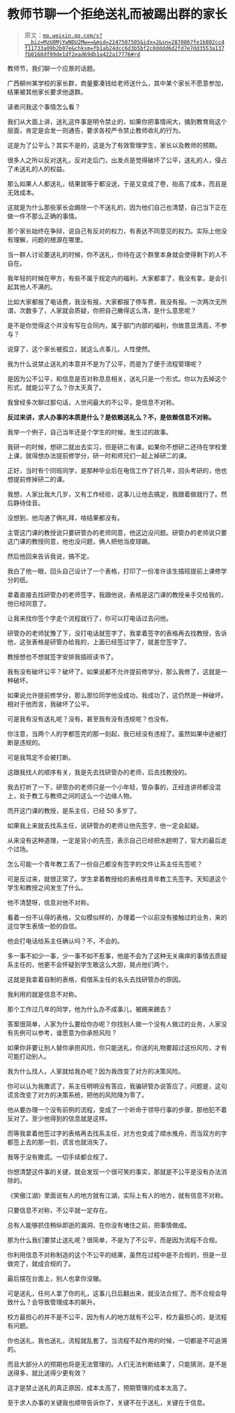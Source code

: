 # 教师节聊一个拒绝送礼而被踢出群的家长

> 原文：[`mp.weixin.qq.com/s?__biz=MzU0MjYwNDU2Mw==&mid=2247507505&idx=2&sn=2870867fe1b802cc4f11733a09b2b07e&chksm=fb1ab24dcc6d3b5bf2c8dddd6d2fd7e7dd3553a137fb0168df99de1df2ead69db1a422a17776#rd`](http://mp.weixin.qq.com/s?__biz=MzU0MjYwNDU2Mw==&mid=2247507505&idx=2&sn=2870867fe1b802cc4f11733a09b2b07e&chksm=fb1ab24dcc6d3b5bf2c8dddd6d2fd7e7dd3553a137fb0168df99de1df2ead69db1a422a17776#rd)

教师节，我们聊一个应景的话题。

广西柳州某学校的家长群，商量要凑钱给老师送什么，其中某个家长不愿意参加，结果被其他家长要求他退群。

读者问我这个事情怎么看？

我们从大面上讲，送礼这件事是明令禁止的，如果你把事情闹大，捅到教育局这个层面，肯定是会发一则通告，要求各校严令禁止教师收礼的行为。

这是为了公平么？其实不是的，这是为了有效管理学生，家长以及教师的预期。

很多人之所以反对送礼，反对走后门，出发点是觉得破坏了公平，送礼的人，侵占了未送礼的人的权益。

那么如果人人都送礼，结果就等于都没送，于是又变成了卷，抬高了成本，而且是无效成本。

这就是为什么那些家长会踢除一个不送礼的，因为他们自己也清楚，自己当下正在做一件不那么正确的事情。

那个家长始终在争辩，说自己有反对的权力，有表达不同意见的权力。实际上他没有理解，问题的根源在哪里。

当一群人讨论要送礼的时候，你不送礼，你待在这个群里本身就会使得剩下的人不自在。

我年轻的时候在甲方，有些不属于规定内的福利，大家都拿了，我没有拿，是会引起其他人不满的。

比如大家都报了电话费，我没有报，大家都报了停车费，我没有报。一次两次无所谓，次数多了，人家就会质疑，你把自己撇得这么清，是什么意思呢？

是不是你觉得这个并没有写在合同内，属于部门内部的福利，你故意显清高，不参与？

说穿了，这个家长被孤立，就这么点事儿，人性使然。

我为什么说禁止送礼的本意并不是为了公平，而是为了便于流程管理呢？

是因为公不公平，和信息是否对称息息相关，送礼只是一个形式。你以为去掉这个形式，就能公平了么？你太天真了。

我曾经多次聊过那句话，人世间最大的不公平，是信息不对称。

**反过来讲，求人办事的本质是什么？是依赖送礼么？不，是依赖信息不对称。** 

我举一个例子，自己当年还是个学生的时候，发生过的故事。

我研一的时候，想研二就出去实习，但是研二有课。如果你不想研二还待在学校里上课，就得想办法提前修学分，研一时和师兄们一起上掉研二的课。

正好，当时有个同班同学，是那种毕业后在电信工作了好几年，回头考研的，他也想提前修掉研二的课。 

我想，人家比我大几岁，又有工作经验，这事儿让他去搞定，我跟着做就行了。然后静待佳音。 

没想到，他沟通了俩礼拜，啥结果都没有。

主管这门课的教授说只要研管办的老师同意，他这边没问题。研管办的老师说只要这门课的教授同意，他也没问题，俩人把他当皮球踢。

然后他回来告诉我说，搞不定。

我白了他一眼，回头自己设计了一个表格，打印了一份准许该生插班提前上课修学分的纸。

拿着直接去找研管办的老师签字，我跟他说，表格是这门课的教授亲手交给我的，他已经同意了。

让我来找你签个字走个流程就行了，你可以打电话过去问他。

研管办的老师犹豫了下，没打电话就签字了，我拿着签字的表格再去找教授，告诉他，这张表格是研管办给我的，上面已经签过字了，就差您签字了。

教授想也不想就签字安排我插班读书了。

我有没有破坏公平？破坏了。如果说都不允许提前修学分，那么我修了，这就是一种破坏。 

如果说允许提前修学分，那么那位同学他没成功，我成功了，这仍然是一种破坏。相对于他而言，我破坏了公平。

可是我有没有送礼呢？没有。甚至我有没有违规呢？也没有。 

你注意，当两个人的字都签完的那一刻起，我已经没有违规了。虽然如果中途被打断是违规的。 

可是我笃定不会被打断。 

这跟我找人的顺序有关，我是先去找研管办的老师，后去找教授的。 

我去打听了一下，研管办的老师只是一个小年轻，管杂事的，正经连讲师都没混上，处于教工与教师之间的这么一个边缘人物。 

而开这门课的教授，是系主任，已经 50 多岁了。

如果我上来就去找系主任，说研管办的老师让他先签字，他一定会起疑。

从来没有这种道理，一定是官小的先签，表示自己已经把水趟明了，官大的最后走个过场。 

怎么可能一个青年教工丢了一份自己都没有签字的文件让系主任先签呢？

可是反过来，就很正常了。学生拿着教授给的表格找青年教工先签字。天知道这个学生和教授之间发生了什么。

他不清楚呀，信息对他不对称。

看着一份不认得的表格，又似模似样的，办理着一个以前没有接触过的业务，来的这位学生表情一脸的自信。

他会打电话给系主任确认吗？不，不会的。

多一事不如少一事，少一事不如不惹事，他是不会为了这种无关痛痒的事情去质疑系主任的，他更不会怀疑到学生敢这么大胆，晃点他们两个。

这就是我拿着自制的表格，假借系主任的名头去找研管办的原因。

我利用的就是信息不对称。

那个工作过几年的同学，他为什么办不成事儿，被踢来踢去？

答案很简单，人家为什么要给你办呢？你找别人做一个没有人做过的业务，人家没有先例可以参考，谁愿意为你承担风险？

如果你非要让别人替你承担风险，你只能送礼，你送的礼物要超过这份风险，才有可能打动别人。

我为什么找人，人家就给我办呢？因为我改变了对方的决策风险。

你可以认为我撒谎了，系主任明明没有答应，我骗研管办说答应了，问题是，这句谎言改变了对方的决策系统，把他的风险降为零了。

他从要办理一个没有前例的流程，变成了一个听命于领导行事的步骤，那他犯不着反对了。至少他得到的信息就是这样。

而等我拿着他签过字的表格再去找系主任，对方也变成了顺水推舟，而当双方的字都签上去的那一刻，谎言也就消失了。

我等于没有撒谎。一切手续都合规了。

你想清楚这件事的关键，就会发现一个很可笑的事实，那就是不公平是没有办法消除的。

《笑傲江湖》里面说有人的地方就有江湖，实际上有人的地方，就有信息不对称。

只要信息不对称，不公平就一定存在。

总有人能够抓住稍纵即逝的漏洞，在你没有堵住之前，把事情做成。

那为什么我们要禁止送礼呢？很简单，不是为了不公平，而是因为流程不合规。

你利用信息不对称制造的这个不公平的结果，虽然在过程中是不合规的，但是一旦做完了，就成合规的了。

最后摆在台面上，别人也拿你没辙。

可是送礼，任何人拿了你的礼，这事儿日后翻出来，就没法合规了。而不合规会导致什么？会导致管理成本的飙升。

校方最担心的并不是不公平，因为有人的地方就有不公平，校方最担心的，是流程有问题。

你也送礼，我也送礼，流程就乱套了。当流程不起作用的时候，一切都是不可追溯的。

而且大部分人的预期也将是无法管理的。人们无法判断结果了，只能猜测，是不是送得多，就比送得少更有效？

这才是禁止送礼的真正原因，成本太高了，预期管理的成本太高了。

至于求人办事的关键我也顺带告诉你了，关键不在于送礼，关键在于信息。
